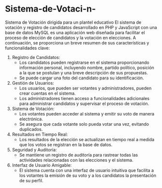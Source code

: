 # Sistema-de-Votaci-n-
Sistema de Votación dirigida para un plantel educativo
El sistema de votación y registro de candidatos desarrollado en PHP y JavaScript con una base de datos MySQL es una aplicación web diseñada para facilitar el proceso de elección de candidatos y la votación en elecciones. A continuación, se proporciona un breve resumen de sus características y funcionalidades clave:

1. Registro de Candidatos:
   - Los candidatos pueden registrarse en el sistema proporcionando información personal, incluyendo nombre, partido político, posición a la que se postulan y una breve descripción de sus propuestas.
   - Se puede cargar una foto del candidato para su identificación.
2. Gestión de Usuarios:
   - Los usuarios, que pueden ser votantes y administradores, pueden crear cuentas en el sistema.
   - Los administradores tienen acceso a funcionalidades adicionales para administrar candidatos y supervisar el proceso de votación.
3. Sistema de Votación:
   - Los votantes pueden acceder al sistema y emitir su voto de manera electrónica.
   - Se asegura que cada votante solo pueda votar una vez, evitando duplicados.
4. Resultados en Tiempo Real:
   - Los resultados de la elección se actualizan en tiempo real a medida que los votos se registran en la base de datos.
5. Seguridad y Auditoría:
   - Se mantiene un registro de auditoría para rastrear todas las actividades relacionadas con las elecciones y el sistema.
6. Interfaz de Usuario Amigable:
   - El sistema cuenta con una interfaz de usuario intuitiva que facilita a los votantes la emisión de su voto y a los candidatos la presentación de su perfil.
